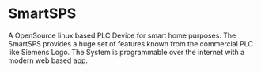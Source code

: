 # SmartSPS
A OpenSource linux based PLC Device for smart home purposes. The SmartSPS provides a huge set of features known from the commercial PLC like Siemens Logo. The System is programmable over the internet with a modern web based app.
